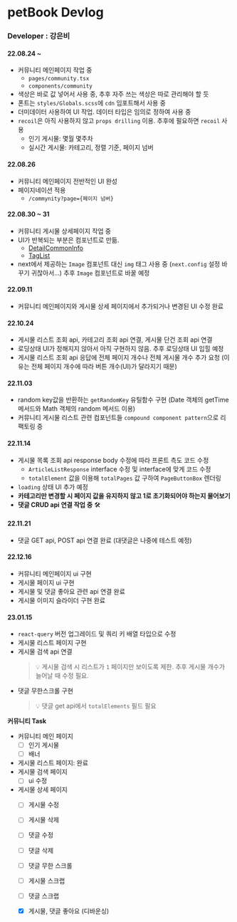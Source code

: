 # petBook Devlog

### Developer : 강은비

#### 22.08.24 ~

- 커뮤니티 메인페이지 작업 중
  - `pages/community.tsx`
  - `components/community`
- 색상은 바로 값 넣어서 사용 중, 추후 자주 쓰는 색상은 따로 관리해야 할 듯
- 폰트는 `styles/Globals.scss`에 `cdn` 임포트해서 사용 중
- 더미데이터 사용하여 UI 작업. 데이터 타입은 임의로 정하여 사용 중
- `recoil`은 아직 사용하지 않고 `props drilling` 이용. 추후에 필요하면 `recoil` 사용
  - 인기 게시물: 몇월 몇주차
  - 실시간 게시물: 카테고리, 정렬 기준, 페이지 넘버

#### 22.08.26

- 커뮤니티 메인페이지 전반적인 UI 완성
- 페이지네이션 적용
  - `/commynity?page={페이지 넘버}`

#### 22.08.30 ~ 31

- 커뮤니티 게시물 상세페이지 작업 중
- UI가 반복되는 부분은 컴포넌트로 만듦.
  - [DetailCommonInfo](https://github.com/K-Slave/petBook-Client/blob/eunnbi-feature/petbook_fe/components/community/DetailCommonInfo.tsx)
  - [TagList](https://github.com/K-Slave/petBook-Client/blob/eunnbi-feature/petbook_fe/components/community/TagList.tsx)
- next에서 제공하는 `Image` 컴포넌트 대신 `img` 태그 사용 중 (`next.config` 설정 바꾸기 귀찮아서...) 추후 `Image` 컴포넌트로 바꿀 예정

#### 22.09.11

- 커뮤니티 메인페이지와 게시물 상세 페이지에서 추가되거나 변경된 UI 수정 완료

#### 22.10.24

- 게시물 리스트 조회 api, 카테고리 조회 api 연결, 게시물 단건 조회 api 연결
- 로딩상태 UI가 정해지지 않아서 아직 구현하지 않음. 추후 로딩상태 UI 입힐 예정
- 게시물 리스트 조회 api 응답에 전체 페이지 개수나 전체 게시물 개수 추가 요청 (이유는 전체 페이지 개수에 따라 버튼 개수(UI)가 달라지기 때문)

#### 22.11.03

- random key값을 반환하는 `getRandomKey` 유틸함수 구현 (Date 객체의 getTime 메서드와 Math 객체의 random 메서드 이용)
- 커뮤니티 게시물 리스트 관련 컴포넌트들 `compound component pattern`으로 리팩토링 중

#### 22.11.14

- 게시물 목록 조회 api response body 수정에 따라 프론트 측도 코드 수정
  - `ArticleListResponse` interface 수정 및 interface에 맞게 코드 수정
  - `totalElement` 값을 이용해 `totalPages` 값 구하여 `PageButtonBox` 렌더링
- `loading` 상태 UI 추가 예정
- **카테고리만 변경할 시 페이지 값을 유지하지 않고 1로 초기화되어야 하는지 물어보기**
- **댓글 CRUD api 연결 작업 중** 🛠️

#### 22.11.21

- 댓글 GET api, POST api 연결 완료 (대댓글은 나중에 테스트 예정)

#### 22.12.16

- 커뮤니티 메인페이지 ui 구현
- 게시물 페이지 ui 구현
- 게시물 및 댓글 좋아요 관련 api 연결 완료
- 게시물 이미지 슬라이더 구현 완료

#### 23.01.15

- `react-query` 버전 업그레이드 및 쿼리 키 배열 타입으로 수정
- 게시물 리스트 페이지 구현
- 게시물 검색 api 연결
  > 💡 게시물 검색 시 리스트가 `1` 페이지만 보이도록 제한. 추후 게시물 개수가 늘어날 때 수정 필요.
- 댓글 무한스크롤 구현
  > 💡 댓글 get api에서 `totalElements` 필드 필요

**커뮤니티 Task**
- 커뮤니티 메인 페이지
  - [ ] 인기 게시물
  - [ ] 배너
- 게시물 리스트 페이지: 완료
- 게시물 검색 페이지
  - [ ] ui 수정
- 게시물 상세 페이지
  - [ ] 게시물 수정
  - [ ] 게시물 삭제
  - [ ] 댓글 수정
  - [ ] 댓글 삭제
  - [ ] 댓글 무한 스크롤
  - [ ] 게시물 스크랩
  - [ ] 댓글 스크랩
  - [x] 게시물, 댓글 좋아요 (디바운싱)


